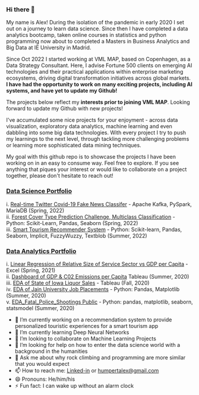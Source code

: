 ### Hi there 👋

My name is Alex! During the isolation of the pandemic in early 2020 I set out on a journey to learn data science. Since then I have completed a data analytics bootcamp, taken online courses in statistics and python programming now about to completed a Masters in Business Analytics and Big Data at IE University in Madrid. <br>

Since Oct 2022 I started working at VML MAP, based on Copenhagen, as a Data Strategy Consultant. Here, I advise Fortune 500 clients on emerging AI technologies and their practical applications within enterprise marketing ecosystems, driving digital transformation initiatives across global markets. __I have had the opportunity to work on many exciting projects, including AI systems, and have yet to update my Github!__

The projects below reflect my __interests prior to joining VML MAP__. Looking forward to update my Github with new projects!

I've accumulated some nice projects for your enjoyment - across data visualization, exploratory data analytics, machine learning and even dabbling into some big data technologies. With every project I try to push my learnings to the next level, through tackling more challenging problems or learning more sophisticated data mining techniques. <br>

My goal with this github repo is to showcase the projects I have been working on in an easy to consume way. Feel free to explore. If you see anything that piques your interest or would like to collaborate on a project together, please don't hesitate to reach out!


### [Data Science Portfolio](https://github.com/AlexHumpert/Alex_Data_Science_Portfolio) <br>
  i. [Real-time Twitter Covid-19 Fake News Classifer](https://github.com/AlexHumpert/Covid_19_Tweet_Fake_News_Detection) - Apache Kafka, PySpark, MariaDB (Spring, 2022) <br>
  ii. [Forest Cover Type Prediction Challenge, Multiclass Classification](https://github.com/AlexHumpert/Forest_Cover_Type_Prediction_Competition) - Python: Scikit-Learn, Pandas, Seaborn (Spring, 2022)<br>
 iii. [Smart Tourism Recommender System](https://github.com/AlexHumpert/Smart_Tourism_Recommender) - Python: Scikit-learn, Pandas, Seaborn, Implicit, FuzzyWuzzy, Textblob (Summer, 2022)<br>
### [Data Analytics Portfolio](https://github.com/AlexHumpert/Alex_Data_Analytics_Portfolio) <br>
  i. [Linear Regression of Relative Size of Service Sector vs GDP per Capita](https://github.com/AlexHumpert/GDP-Capita_vs_Service_Sector) - Excel (Spring, 2021) <br> 
  ii. [Dashboard of GDP & C02 Emissions per Capita](https://public.tableau.com/app/profile/alex.h/viz/CapitaxCO2Dashboard/Dashboard) Tableau (Summer, 2020) <br>
  iii. [EDA of State of Iowa Liquor Sales](https://public.tableau.com/app/profile/alex.h/viz/iowa_liquor/Story2) - Tableau (Fall, 2020) <br>
  iv. [EDA of Jain University Job Placements](https://github.com/AlexHumpert/EDA_Jain_University_Placements) - Python: Pandas, Matplotlib (Summer, 2020) <br>
  v. [EDA_Fatal_Police_Shootings Public](https://github.com/AlexHumpert/EDA_Fatal_Police_Shootings) - Python: pandas, matplotlib, seaborn, statsmodel (Summer, 2020)
  
- 🔭 I’m currently working on a recommendation system to provide personalized touristic experiences for a smart tourism app
- 🌱 I’m currently learning Deep Neural Networks
- 👯 I’m looking to collaborate on Machine Learning Projects
- 🤔 I’m looking for help on how to enter the data science world with a background in the humanities
- 💬 Ask me about why rock climbing and programming are more similar that you would expect
- 📫 How to reach me: [Linked-in](https://www.linkedin.com/in/alex-humpert/) or humpertalex@gmail.com
- 😄 Pronouns: He/him/his
- ⚡ Fun fact: I can wake up without an alarm clock


<!--
**AlexHumpert/AlexHumpert** is a ✨ _special_ ✨ repository because its `README.md` (this file) appears on your GitHub profile.

Here are some ideas to get you started:

- 🔭 I’m currently working on ...
- 🌱 I’m currently learning ...
- 👯 I’m looking to collaborate on ...
- 🤔 I’m looking for help with ...
- 💬 Ask me about ...
- 📫 How to reach me: ...
- 😄 Pronouns: ...
- ⚡ Fun fact: ...
-->
